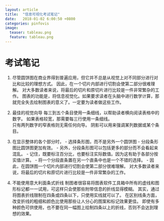 ```yaml
---
layout: article
title:  "信息可视化考试笔记"
date:   2018-01-02 6:00:50 +0800
categories: pinfovis 
image:
  teaser: tableau.png
  feature: tableau.png
---
```

# 考试笔记  
1. 尽管圆饼图在商业界得到普遍应用，但它并不总是从视觉上对不同部分进行对比和比较的理想方式。
因此，在一个切片内部进行切割会使第二部分很难理解。
对大多数读者来说，将最后的切片和原切片进行比较是一件非常繁杂的工作。
图表的功能是，将信息视觉化。如果要求读者在头脑中进行数学计算，那就完全失去绘制图表的意义了。一定要为读者做这些工作。

2. 最佳的视觉向导
每三到五个条目使用一条细线，以帮助读者横向阅读表格中的数字。       如果表格较宽，那需要每三行使用一条细线。  
只有两列数字的窄表格则无需任何向导。
阴影可以用来强调某列数据或某个条目。  

3. 在显示整体的各个部分时， - 选择条形图，而不是另外一个圆饼图 - 分段条形图比圆饼图更加有效。 - 另外，分段条形图可以包括更多的部分而不会看起来混乱。 - 记住，既要标注百分比，也要标注实际数值。因为这有助于各部分按实值计算。 - 将一个分段直条置在另一个直条中也是一个不错的选择。 - 因此，在圆饼图一个切片内部进行切割会使第二部分很难理解。 对大多数读者来说，将最后的切片和原切片进行比较是一件非常繁杂的工作。  

4. 不能使用意大利面条式折线
制图者很容易将图表软件工具箱中所有的虚线和图形标记都一一试用，可这样只会使那些附带信息的折线显得模糊。
其实，通过将图表折线限制在四条或四条以下，只使用实线就可以了。
在区别线条方面，改变折线的粗细和颜色比使用那些让人分心的图案和标记效果更佳。
即使有多种颜色可供使用，也不要在同一幅图上绘制四条以上的折线，否则不会达到理想的效果。